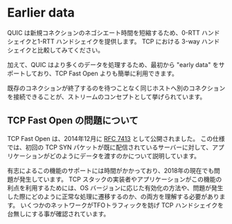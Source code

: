 # Earlier data

QUIC は新規コネクションのネゴシエート時間を短縮するため、0-RTT ハンドシェイクと1-RTT ハンドシェイクを提供します。
TCP における 3-way ハンドシェイクと比較してみてください。

加えて、QUIC はより多くのデータを処理するため、最初から "early data" をサポートしており、TCP Fast Open よりも簡単に利用できます。

既存のコネクションが終了するのを待つことなく同じホストへ別のコネクションを接続できることが、ストリームのコンセプトとして挙げられています。



## TCP Fast Open の問題について

TCP Fast Open は、2014年12月に [RFC 7413](https://tools.ietf.org/html/rfc7413) として公開されました。
この仕様では、初回の TCP SYN パケットが既に配信されているサーバーに対して、アプリケーションがどのようにデータを渡すのかについて説明しています。

有志によるこの機能のサポートには時間がかかっており、2018年の現在でも問題が発生しています。
TCP スタックの実装者やアプリケーションがこの機能の利点を利用するためには、OS バージョンに応じた有効化の方法や、問題が発生した際にどのように正常な処理に遷移するのか、の両方を理解する必要があります。
いくつかのネットワークがTFOトラフィックを妨げ TCP ハンドシェイクを台無しにする事が確認されています。

